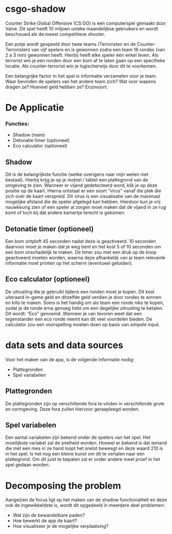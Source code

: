 # csgo-shadow 

<P>Counter Strike Global Offensive (CS:GO) is een computerspel gemaakt door Valve. Dit spel heeft 10 miljoen unieke maandelijkse gebruikers en wordt beschouwd als de meest competitieve shooter. </P>

<P>Een potje wordt gespeeld door twee teams (Terroristen en de Counter-Terroristen) van vijf spelers en is gewonnen zodra een team 16 rondes (van 2 a 3 min) gewonnen heeft. Hierbij heeft elke speler één enkel leven. Als terrorist win je een ronden door een bom af te laten gaan op een specifieke locatie. Als counter-terrorist win je logischerwijs door dit te voorkomen. </P>

<P>Een belangrijke factor in het spel is informatie verzamelen voor je team. Waar bevinden de spelers van het andere team zich? Wat voor wapens dragen ze? Hoeveel geld hebben ze? Enzovoort. </P>

<H1>De Applicatie</H1>

<H3>Functies:</H3>

<ul>
	<li>Shadow (main)</li>
	<li>Detonatie timer (optioneel)</li>
	<li>Eco calculator (optioneel)</li>
</ul>

<H2>Shadow</H2>

<P>Dit is de belangrijkste functie (welke overigens naar mijn weten niet bestaat). Hierbij krijg je op je mobiel / tablet een plattegrond van de omgeving te zien. Wanneer er vijand gedetecteerd word, klik je op deze positie op de kaart. Hierna ontstaat er een soort “virus” vanaf die plek die zich over de kaart verspreid. Dit virus is een visualisatie van de maximaal mogelijke afstand die de speler afgelegd kan hebben. 
Hierdoor kun je vrij nauwkeurig zien of een speler al zorgen moet maken dat de vijand in ze rug komt of toch bij dat andere kamertje terecht is gekomen. </P>

<H2>Detonatie timer (optioneel)</H2>

<P>Een bom ontploft 45 seconden nadat deze is geactiveerd. 10 seconden daarvoor moet je maken dat je weg bent en het kost 5 of 10 seconden om een bom onschadelijk te maken. De timer zou met een druk op de knop geactiveerd moeten worden, waarna deze afhankelijk van je team relevante informatie moet printen op het scherm (eventueel geluiden).</P>


<H2>Eco calculator (optioneel)</H2>

<P>De uitrusting die je gebruikt tijdens een ronden moet je kopen. Dit kost uiteraard in-game geld en ditzelfde geld verdien je door rondes te winnen en kills te maken. Soms is het handig om als team een ronde niks te kopen, zodat je de ronde erna genoeg hebt om een degelijke uitrusting te betalen. Dit wordt: “Eco” genoemd. Wanneer je van tevoren weet dat een tegenstander een eco ronde neemt kan dit veel voordelen bieden. De calculator zou een voorspelling moeten doen op basis van simpele input.</P>

<H1>data sets and data sources</H1>

<P>Voor het maken van de app, is de volgende informatie nodig:</P>
<ul>
	<li>Plattegronden</li>
	<li>Spel variabelen</li>
</ul>

<h2>Plattegronden</h2>
<P>De plattegronden zijn op verschillende fora te vinden in verschillende grote en vormgeving. Deze fora zullen hiervoor geraapleegd worden.</P>

<h2>Spel variabelen</h2>
<P>Een aantal variabelen zijn bekend onder de spelers van het spel. Het moeilijkste variabel zal de snelheid worden. Hoewel er bekend is dat iemand die met een mes in ze hand loopt het snelst beweegt en deze waard 210 is in het spel. Is het nog een kleine kunst om dit te vertalen naar een plattegrond. Om dit juist te bepalen zal er onder andere meet proef in het spel gedaan worden.</P>

<H1>Decomposing the problem</H1>
<P>Aangezien de focus ligt op het maken van de shadow functionaliteit en deze ook de ingewikkeldste is, wordt dit opgedeeld in meerdere deel problemen:</P>

<ul>
	<li>Wat zijn de bewandelbare paden?</li>
	<li>Hoe bewerkt de app de kaart?</li>
	<li>Hoe visualiseer je de mogelijke verplaatsing?</li>
</ul>
